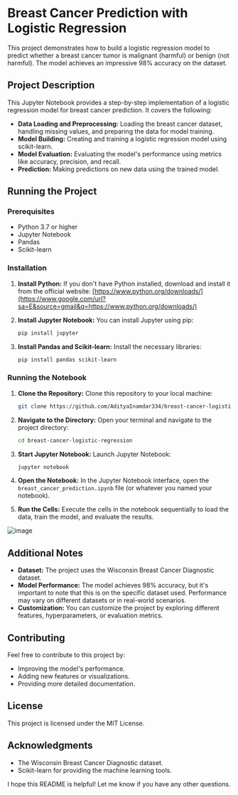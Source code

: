 
# Breast Cancer Prediction with Logistic Regression

This project demonstrates how to build a logistic regression model to predict whether a breast cancer tumor is malignant (harmful) or benign (not harmful). The model achieves an impressive 98% accuracy on the dataset.

## Project Description

This Jupyter Notebook provides a step-by-step implementation of a logistic regression model for breast cancer prediction. It covers the following:

  * **Data Loading and Preprocessing:** Loading the breast cancer dataset, handling missing values, and preparing the data for model training.
  * **Model Building:** Creating and training a logistic regression model using scikit-learn.
  * **Model Evaluation:** Evaluating the model's performance using metrics like accuracy, precision, and recall.
  * **Prediction:** Making predictions on new data using the trained model.

## Running the Project

### Prerequisites

  * Python 3.7 or higher
  * Jupyter Notebook
  * Pandas
  * Scikit-learn

### Installation

1.  **Install Python:** If you don't have Python installed, download and install it from the official website: [https://www.python.org/downloads/](https://www.google.com/url?sa=E&source=gmail&q=https://www.python.org/downloads/)

2.  **Install Jupyter Notebook:** You can install Jupyter using pip:

    ```bash
    pip install jupyter
    ```

3.  **Install Pandas and Scikit-learn:** Install the necessary libraries:

    ```bash
    pip install pandas scikit-learn
    ```

### Running the Notebook

1.  **Clone the Repository:** Clone this repository to your local machine:

    ```bash
    git clone https://github.com/AdityaInamdar334/breast-cancer-logistic-regression.git
    ```

2.  **Navigate to the Directory:** Open your terminal and navigate to the project directory:

    ```bash
    cd breast-cancer-logistic-regression
    ```

3.  **Start Jupyter Notebook:** Launch Jupyter Notebook:

    ```bash
    jupyter notebook
    ```

4.  **Open the Notebook:** In the Jupyter Notebook interface, open the `breast_cancer_prediction.ipynb` file (or whatever you named your notebook).

5.  **Run the Cells:** Execute the cells in the notebook sequentially to load the data, train the model, and evaluate the results.

   ![image](https://github.com/user-attachments/assets/cff8349c-0046-4bb3-a18b-1dc829caa3dc)


## Additional Notes

  * **Dataset:** The project uses the Wisconsin Breast Cancer Diagnostic dataset.
  * **Model Performance:** The model achieves 98% accuracy, but it's important to note that this is on the specific dataset used. Performance may vary on different datasets or in real-world scenarios.
  * **Customization:** You can customize the project by exploring different features, hyperparameters, or evaluation metrics.

## Contributing

Feel free to contribute to this project by:

  * Improving the model's performance.
  * Adding new features or visualizations.
  * Providing more detailed documentation.

## License

This project is licensed under the MIT License.

## Acknowledgments

  * The Wisconsin Breast Cancer Diagnostic dataset.
  * Scikit-learn for providing the machine learning tools.

I hope this README is helpful\! Let me know if you have any other questions.
